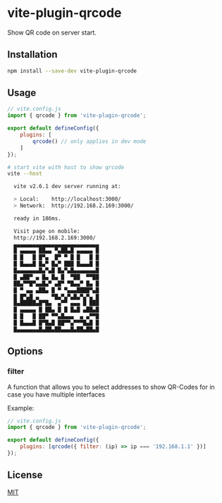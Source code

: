 # vite-plugin-qrcode

Show QR code on server start.

## Installation

```bash
npm install --save-dev vite-plugin-qrcode
```

## Usage

```js
// vite.config.js
import { qrcode } from 'vite-plugin-qrcode';

export default defineConfig({
	plugins: [
		qrcode() // only applies in dev mode
	]
});
```

```bash
# start vite with host to show qrcode
vite --host

  vite v2.6.1 dev server running at:

  > Local:    http://localhost:3000/
  > Network:  http://192.168.2.169:3000/

  ready in 186ms.

  Visit page on mobile:
  http://192.168.2.169:3000/
  ▄▄▄▄▄▄▄▄▄▄▄▄▄▄▄▄▄▄▄▄▄▄▄▄▄▄▄
  █ ▄▄▄▄▄ ██▄▄ ▀▄██▄█ ▄▄▄▄▄ █
  █ █   █ █▀▄  █▀ ▀ █ █   █ █
  █ █▄▄▄█ █▄▀ █▄▀ ███ █▄▄▄█ █
  █▄▄▄▄▄▄▄█▄▀▄█ █▄▀▄█▄▄▄▄▄▄▄█
  █ ▄██▀ ▄ █▄ █▄ █  ▀██  ▀▀██
  ██▄▀▀█▀▄▄█▄▀ ▄█▀ ▀█▄▄▀ █▄ █
  █ ▀ ▄▄ ▄██▄ █ ▀ ▀▄▄▄████▀▄█
  █ █▀▄█ ▄    ▀█▄▀▄▀▄█▄▀▄▀▄ █
  █▄█████▄█▀█▄  ▄▀▀ ▄▄▄ █ ███
  █ ▄▄▄▄▄ █ ██▄ █ █ █▄█ ▄██▄█
  █ █   █ ██▀ ▀▀▄█▄▄▄  ▄ ▄▀▀█
  █ █▄▄▄█ █▀█▄█ ██▀▀▄▀▀▀█▄█ █
  █▄▄▄▄▄▄▄█▄██▄██▄▄▄█▄██▄██▄█

```

## Options

### filter

A function that allows you to select addresses to show QR-Codes for in case you have multiple interfaces

Example:

```js
// vite.config.js
import { qrcode } from 'vite-plugin-qrcode';

export default defineConfig({
	plugins: [qrcode({ filter: (ip) => ip === '192.168.1.1' })]
});
```

## License

[MIT](./LICENSE)
